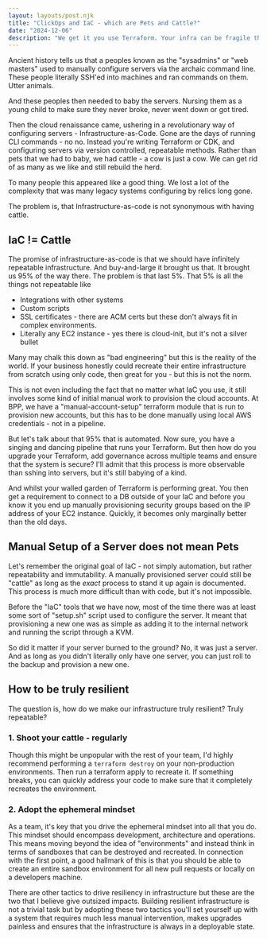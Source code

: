 ```yaml
---
layout: layouts/post.njk
title: "ClickOps and IaC - which are Pets and Cattle?"
date: "2024-12-06"
description: "We get it you use Terraform. Your infra can be fragile though. Just saying..."
---
```


Ancient history tells us that a peoples known as the "sysadmins" or "web masters" used to manually configure servers via the archaic command line. These people literally SSH'ed into machines and ran commands on them. Utter animals.

And these peoples then needed to baby the servers. Nursing them as a young child to make sure they never broke, never went down or got tired.

Then the cloud renaissance came, ushering  in a revolutionary way of configuring servers - Infrastructure-as-Code. Gone are the days of running CLI commands - no no. Instead you're writing Terraform or CDK, and configuring servers via version controlled, repeatable methods. Rather than pets that we had to baby, we had cattle - a cow is just a cow. We can get rid of as many as we like and still rebuild the herd.

To many people this appeared like a good thing. We lost a lot of the complexity that was many legacy systems configuring by relics long gone.

The problem is, that Infrastructure-as-code is not synonymous with having cattle.

## IaC != Cattle
The promise of infrastructure-as-code is that we should have infinitely repeatable infrastructure. And buy-and-large it brought us that. It brought us 95% of the way there. The problem is that last 5%.
That 5% is all the things not repeatable like
- Integrations with other systems
- Custom scripts
- SSL certificates - there are ACM certs but these don't always fit in complex environments.
- Literally any EC2 instance - yes there is cloud-init, but it's not a silver bullet

Many may chalk this down as "bad engineering" but this is the reality of the world. If your business honestly could recreate their entire infrastructure from scratch using only code, then great for you - but this is not the norm.

This is not even including the fact that no matter what IaC you use, it still involves some kind of initial manual work to provision the cloud accounts. At BPP, we have a "manual-account-setup" terraform module that is run to provision new accounts, but this has to be done manually using local AWS credentials - not in a pipeline.

But let's talk about that 95% that is automated. Now sure, you have a singing and dancing pipeline that runs your Terraform. But then how do you upgrade your Terraform, add governance across multiple teams and ensure that the system is secure? I'll admit that this process is more observable than sshing into servers, but it's still babying of a kind.

And whilst your walled garden of Terraform is performing great. You then get a requirement to connect to a DB outside of your IaC and before you know it you end up manually provisioning security groups based on the IP address of your EC2 instance. Quickly, it becomes only marginally better than the old days.

## Manual Setup of a Server does not mean Pets
Let's remember the original goal of IaC - not simply automation, but rather repeatability and immutability. A manually provisioned server could still be "cattle" as long as the *exact* process to stand it up again is documented.
This process is much more difficult than with code, but it's not impossible.

Before the "IaC" tools that we have now, most of the time there was at least some sort of "setup.sh" script used to configure the server. It meant that provisioning a new one was as simple as adding it to the internal network and running the script through a KVM.

So did it matter if your server burned to the ground? No, it was just a server. And as long as you didn't literally only have one server, you can just roll to the backup and provision a new one.

## How to be truly resilient
The question is, how do we make our infrastructure truly resilient? Truly repeatable?

### 1. Shoot your cattle - regularly
Though this might be unpopular with the rest of your team, I'd highly recommend performing a `terraform destroy` on your non-production environments. Then run a terraform apply to recreate it. If something breaks, you can quickly address your code to make sure that it completely recreates the environment.

### 2. Adopt the ephemeral mindset
As a team, it's key that you drive the ephemeral mindset into all that you do. This mindset should encompass development, architecture and operations.
This means moving beyond the idea of "environments" and instead think in terms of sandboxes that can be destroyed and recreated. In connection with the first point, a good hallmark of this is that you should be able to create an entire sandbox environment for all new pull requests or locally on a developers machine.

There are other tactics to drive resiliency in infrastructure but these are the two that I believe give outsized impacts. Building resilient infrastructure is not a trivial task but by adopting these two tactics you'll set yourself up with a system that requires much less manual intervention, makes upgrades painless and ensures that the infrastructure is always in a deployable state.
